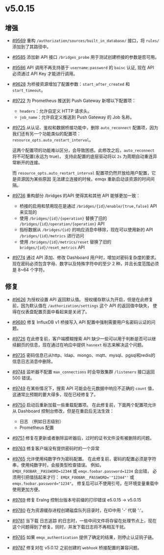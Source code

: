 # v5.0.15

## 增强

- [#9569](https://github.com/emqx/emqx/pull/9569) 重构 `/authorization/sources/built_in_database/`  接口，将 `rules/` 添加到了其路径中。

- [#9585](https://github.com/emqx/emqx/pull/9585) 添加新 API 接口 `/bridges_probe` 用于测试创建桥接的参数是否可用。

- [#9586](https://github.com/emqx/emqx/pull/9586) API 调用不再支持基于 `username:password` 的 `baisc` 认证, 现在 API 必须通过 API Key 才能进行调用。

- [#9628](https://github.com/emqx/emqx/pull/9628) 为桥接资源增加了配置参数：`start_after_created` 和 `start_timeout`。

- [#9722](https://github.com/emqx/emqx/pull/9722) 为 Prometheus 推送到 Push Gateway 新增以下配置项：
  - `headers`：允许自定义 HTTP 请求头。
  - `job_name`：允许自定义推送到 Push Gateway 的 Job 名称。

- [#9725](https://github.com/emqx/emqx/pull/9725) 从认证、鉴权和数据桥接功能中，删除 `auto_reconnect` 配置项，因为我们还有另一个功能类似的配置项：
  `resource_opts.auto_restart_interval`。
  
  这两个配置项的功能难以区分，会导致困惑。此修改之后，`auto_reconnect` 将不可配置(永远为 true)，
  支持此配置的底层驱动将以 `2s` 为周期自动重连异常断开的连接。
  
  而 `resource_opts.auto_restart_interval` 配置项仍然开放给用户配置，它是资源因为某些原因
  无法建立连接的时候，emqx 重新启动该资源的时间间隔。

- [#9736](https://github.com/emqx/emqx/pull/9736) 重构部分 /bridges 的API 使得其和其他 API 能够更加一致：
  - 桥接的启用和禁用现在是通过 `/bridges/{id}/enable/[true,false]` API 来实现的
  - 使用 `/bridges/{id}/{operation}` 替换了旧的 `/bridges/{id}/operation/{operation}` API
  - 指标数据从 `/bridges/{id}` 的响应消息中移除，现在可以使用新的 API  `/bridges/{id}/metrics` 进行访问
  - 使用  `/bridges/{id}/metrics/reset` 替换了旧的 `bridges/{id}/reset_metrics` API

- [#9774](https://github.com/emqx/emqx/pull/9774) 通过 API 添加、修改 Dashboard 用户时，增加对密码复杂度的要求。
  现在密码必须包含字母、数字以及特殊字符中的至少 2 种，并且长度范围必须是 8~64 个字符。

## 修复

- [#9626](https://github.com/emqx/emqx/pull/9626) 为授权设置 API 返回默认值。
  授权缓存默认为开启，但是在此修复前，因为默认值在 `/authorization/settings` 这个 API 的返回值中缺失，
  使得在仪表盘配置页面中看起来是关闭了。

- [#9680](https://github.com/emqx/emqx/pull/9680) 修复 InfluxDB v1 桥接写入 API 配置中强制需要用户名密码认证的问题。

- [#9726](https://github.com/emqx/emqx/pull/9726) 在此修复前，客户端模糊搜索 API 缺少一些可以用于判断是否可以继续翻页的信息，现在通过在响应中提供 `hasnext` 标志来解决这个问题。

- [#9735](https://github.com/emqx/emqx/pull/9735) 密码信息已从http、ldap、mongo、mqtt、mysql、pgsql和redis的信息日志消息中删除。

- [#9748](https://github.com/emqx/emqx/pull/9748) 监听器不配置 `max_connections` 时会导致集群 `/listeners` 接口返回 500 错误。

- [#9749](https://github.com/emqx/emqx/pull/9749) 在某些情况下，搜索 API 可能会在元数据中响应不正确的 `count` 值，这通常比预期的要大得多，现在已经修复了。

- [#9750](https://github.com/emqx/emqx/pull/9750) 启动后重新加载一些重载配置项。
  在此修复前，下面两个配置项允许从 Dashboard 控制台修改，但是在重启后无法生效：
  * 日志 （例如日志级别）
  * Prometheus 配置

- [#9751](https://github.com/emqx/emqx/pull/9751) 修复在更新或者删除监听器后，过时的证书文件没有被删除的问题。

- [#9763](https://github.com/emqx/emqx/pull/9763) 修复客户端没有提供密码时的一个异常

- [#9765](https://github.com/emqx/emqx/pull/9765) 允许使用纯数字作为密码配置。
  在此修复前，密码的配置必须是字符串，使用纯数字时，会报类型检查错误。
  例如，`EMQX_FOOBAR__PASSWORD=12344` 或 `emqx.foobar.password=1234` 会出错，
  必须用引把值括起来才行：
  `EMQX_FOOBAR__PASSWORD='"12344"'` 或 `emqx.foobar.password="1234"`。
  修复后可以不使用引号。在环境变量重载中使用更加方便。
  

- [#9769](https://github.com/emqx/emqx/pull/9769) 修复 Eralng 控制台版本号前缀的打印错误 e5.0.15 -> v5.0.15

- [#9780](https://github.com/emqx/emqx/pull/9780) 在为资源缓存进程创建磁盘队列目录时，在ID中用 '-' 代替 ':'。

- [#9781](https://github.com/emqx/emqx/pull/9781) 当下载 日志追踪 的日志时，一些中间文件将存留在处理节点上，现在这个问题得到了修复。同时，并发下载日志将不再相互干扰。

- [#9785](https://github.com/emqx/emqx/pull/9785) 如果 `emqx_authentication` 提供了确定的结果，则停止认证钩子链。

- [#9787](https://github.com/emqx/emqx/pull/9787) 修复对在 v5.0.12 之前创建的 `webhook` 桥接配置的兼容问题。

